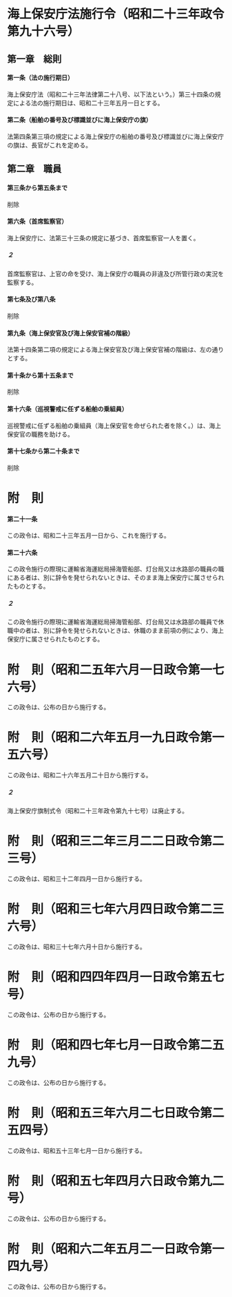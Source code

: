 # 海上保安庁法施行令（昭和二十三年政令第九十六号）
## 第一章　総則
#### 第一条（法の施行期日）
海上保安庁法（昭和二十三年法律第二十八号、以下法という。）第三十四条の規定による法の施行期日は、昭和二十三年五月一日とする。
#### 第二条（船舶の番号及び標識並びに海上保安庁の旗）
法第四条第三項の規定による海上保安庁の船舶の番号及び標識並びに海上保安庁の旗は、長官がこれを定める。
## 第二章　職員
#### 第三条から第五条まで
削除
#### 第六条（首席監察官）
海上保安庁に、法第三十三条の規定に基づき、首席監察官一人を置く。
##### ２
首席監察官は、上官の命を受け、海上保安庁の職員の非違及び所管行政の実況を監察する。
#### 第七条及び第八条
削除
#### 第九条（海上保安官及び海上保安官補の階級）
法第十四条第二項の規定による海上保安官及び海上保安官補の階級は、左の通りとする。
#### 第十条から第十五条まで
削除
#### 第十六条（巡視警戒に任ずる船舶の乗組員）
巡視警戒に任ずる船舶の乗組員（海上保安官を命ぜられた者を除く。）は、海上保安官の職務を助ける。
#### 第十七条から第二十条まで
削除
# 附　則
#### 第二十一条
この政令は、昭和二十三年五月一日から、これを施行する。
#### 第二十六条
この政令施行の際現に運輸省海運総局掃海管船部、灯台局又は水路部の職員の職にある者は、別に辞令を発せられないときは、そのまま海上保安庁に属させられたものとする。
##### ２
この政令施行の際現に運輸省海運総局掃海管船部、灯台局又は水路部の職員で休職中の者は、別に辞令を発せられないときは、休職のまま前項の例により、海上保安庁に属させられたものとする。
# 附　則（昭和二五年六月一日政令第一七六号）
この政令は、公布の日から施行する。
# 附　則（昭和二六年五月一九日政令第一五六号）
この政令は、昭和二十六年五月二十日から施行する。
##### ２
海上保安庁旗制式令（昭和二十三年政令第九十七号）は廃止する。
# 附　則（昭和三二年三月二二日政令第二三号）
この政令は、昭和三十二年四月一日から施行する。
# 附　則（昭和三七年六月四日政令第二三六号）
この政令は、昭和三十七年六月十日から施行する。
# 附　則（昭和四四年四月一日政令第五七号）
この政令は、公布の日から施行する。
# 附　則（昭和四七年七月一日政令第二五九号）
この政令は、公布の日から施行する。
# 附　則（昭和五三年六月二七日政令第二五四号）
この政令は、昭和五十三年七月一日から施行する。
# 附　則（昭和五七年四月六日政令第九二号）
この政令は、公布の日から施行する。
# 附　則（昭和六二年五月二一日政令第一四九号）
この政令は、公布の日から施行する。
